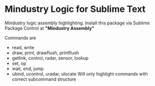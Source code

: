 # Mindustry Logic for Sublime Text
Mindustry logic assembly highlighting.
Install this package via Sublime Package Control at **"Mindustry Assembly"**

Commands are
* read, write
* draw, print, drawflush, printflush
* getlink, control, radar, sensor, lookup
* set, op
* wait, end, jump
* ubind, ucontrol, uradar, ulocate
Will only highlight commands with correct subcommand structure
